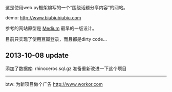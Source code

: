 这是使用web.py框架编写的一个“围绕话题分享内容”的网站。

demo: http://www.biubiubiubiu.com

参考的网站原型是 [Medium](https://www.medium.com) 最早的一版设计。

目前只实现了使用豆瓣登录，而且都是dirty code...



2013-10-08 update
---
添加了数据库: rhinoceros.sql.gz
准备重新改进一下这个项目

---
btw: 
为新项目做个广告
http://www.workor.com
